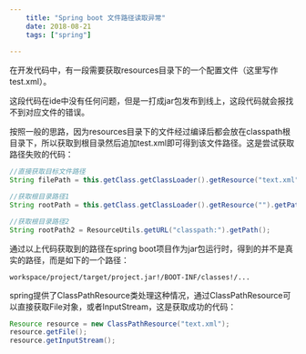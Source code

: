 ```yaml
---
    title: "Spring boot 文件路径读取异常"
    date: 2018-08-21 
    tags: ["spring"]
    
---
```


在开发代码中，有一段需要获取resources目录下的一个配置文件（这里写作test.xml）。

这段代码在ide中没有任何问题，但是一打成jar包发布到线上，这段代码就会报找不到对应文件的错误。

 

按照一般的思路，因为resources目录下的文件经过编译后都会放在classpath根目录下，所以获取到根目录然后追加test.xml即可得到该文件路径。这是尝试获取路径失败的代码：

```java
//直接获取目标文件路径
String filePath = this.getClass.getClassLoader().getResource("text.xml").getPath;

//获取根目录路径1
String rootPath = this.getClass.getClassLoader().getResource("").getPath;

//获取根目录路径2
String rootPath2 = ResourceUtils.getURL("classpath:").getPath();
```
通过以上代码获取到的路径在spring boot项目作为jar包运行时，得到的并不是真实的路径，而是如下的一个路径：

```
workspace/project/target/project.jar!/BOOT-INF/classes!/...
```
 

spring提供了ClassPathResource类处理这种情况，通过ClassPathResource可以直接获取File对象，或者InputStream，这是获取成功的代码：

```java
Resource resource = new ClassPathResource("text.xml");
resource.getFile();
resource.getInputStream();
```